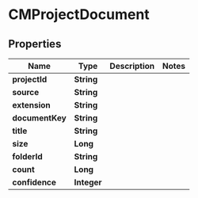 

# CMProjectDocument


## Properties

| Name | Type | Description | Notes |
|------------ | ------------- | ------------- | -------------|
|**projectId** | **String** |  |  |
|**source** | **String** |  |  |
|**extension** | **String** |  |  |
|**documentKey** | **String** |  |  |
|**title** | **String** |  |  |
|**size** | **Long** |  |  |
|**folderId** | **String** |  |  |
|**count** | **Long** |  |  |
|**confidence** | **Integer** |  |  |



